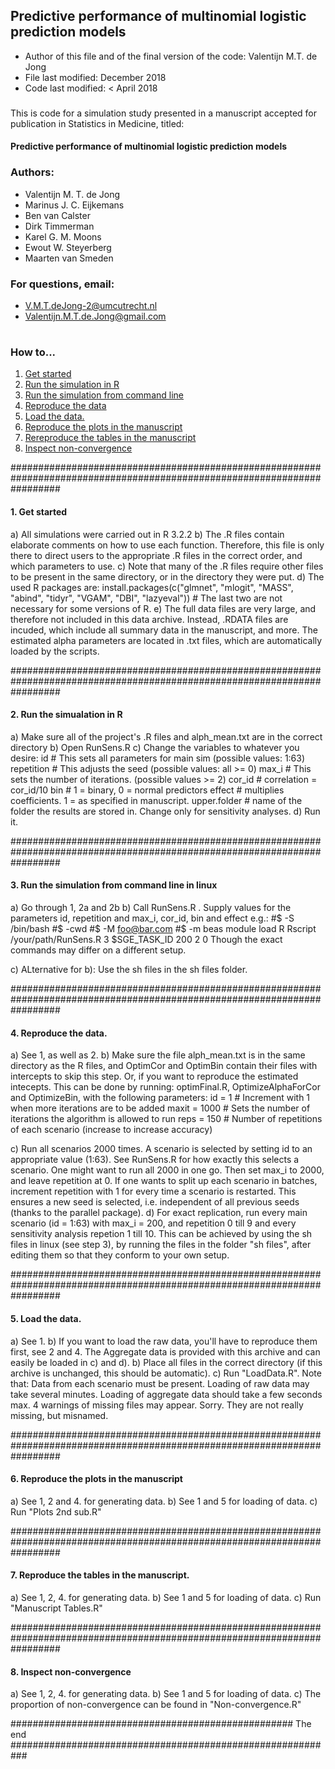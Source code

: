 ### #######################################################################################################################

## Predictive performance of multinomial logistic prediction models
- Author of this file and of the final version of the code: Valentijn M.T. de Jong
- File last modified: December 2018
- Code last modified: < April 2018

### #######################################################################################################################

This is code for a simulation study presented in a manuscript accepted for publication in Statistics in Medicine, titled: 

#### Predictive performance of multinomial logistic prediction models

### Authors:
- Valentijn M. T. de Jong
- Marinus J. C. Eijkemans
- Ben van Calster
- Dirk Timmerman
- Karel G. M. Moons
- Ewout W. Steyerberg
- Maarten van Smeden

### For questions, email: 
- V.M.T.deJong-2@umcutrecht.nl
- Valentijn.M.T.de.Jong@gmail.com

# #######################################################################################################################

### How to...

1. [Get started](#start)
2. [Run the simulation in R](#inR)
3. [Run the simulation from command line](#cmd)
4. [Reproduce the data](#rep-data)
5. [Load the data.](#load)
6. [Reproduce the plots in the manuscript](#plots)
7. [Rereproduce the tables in the manuscript](#tables)
8. [Inspect non-convergence](#non-conv)

#########################################################################################################################


#### 1. Get started <a name="start"></a>

a) All simulations were carried out in R 3.2.2
b) The .R files contain elaborate comments on how to use each function. Therefore, this file is only there to direct
users to the appropriate .R files in the correct order, and which parameters to use.
c) Note that many of the .R files require other files to be present in the same directory, or in the directory they were put.
d) The used R packages are:
	install.packages(c("glmnet", "mlogit", "MASS", "abind", "tidyr", "VGAM", "DBI", "lazyeval")) # The last two are not necessary for some versions of R.
e) The full data files are very large, and therefore not included in this data archive. Instead, .RDATA files are incuded, which include all summary data in the manuscript, and more. The estimated alpha parameters are located in .txt files, which are automatically loaded by the scripts.

#########################################################################################################################
#### 2. Run the simualation in R <a name="inR"></a>

a) Make sure all of the project's .R files and alph_mean.txt are in the correct directory
b) Open RunSens.R
c) Change the variables to whatever you desire:
	id         # This sets all parameters for main sim (possible values: 1:63)
	repetition # This adjusts the seed                 (possible values: all >= 0)
 	max_i      # This sets the number of iterations.   (possible values >= 2)
	cor_id	   # correlation = cor_id/10
	bin        # 1 = binary, 0 = normal predictors
	effect     # multiplies coefficients. 1 = as specified in manuscript. 
	upper.folder # name of the folder the results are stored in. Change only for sensitivity analyses.
d) Run it.
	
#########################################################################################################################
#### 3. Run the simulation from command line in linux <a name="cmd"></a>

a) Go through 1, 2a and 2b
b) Call RunSens.R . Supply values for the parameters id, repetition and max_i, cor_id, bin and effect e.g.:
	#$ -S /bin/bash
#$ -cwd
#$ -M foo@bar.com
#$ -m beas
module load R
Rscript  	
	/your/path/RunSens.R 3 $SGE_TASK_ID 200 2 0
Though the exact commands may differ on a different setup.

c) ALternative for b): Use the sh files in the sh files folder.

#########################################################################################################################
#### 4. Reproduce the data. <a name="rep-data"></a>

a) See 1, as well as 2.
b) Make sure the file alph_mean.txt is in the same directory as the R files, and OptimCor and OptimBin contain
 their files with intercepts to skip this step. Or, if you want to reproduce the estimated intecepts. This can be done 
by running: optimFinal.R, OptimizeAlphaForCor and OptimizeBin, with the following parameters:
  		id = 1 		# Increment with 1 when more iterations are to be added
  		maxit = 1000	# Sets the number of iterations the algorithm is allowed to run
  		reps = 150 	# Number of repetitions of each scenario (increase to increase accuracy)

c) Run all scenarios 2000 times. A scenario is selected by setting id to an appropriate value (1:63). See RunSens.R for 
how exactly this selects a scenario. One might want to run all 2000 in one go. Then set max_i to 2000, and leave 
repetition at 0. If one wants to split up each scenario in batches, increment repetition with 1 for every time a 
scenario is restarted. This ensures a new seed is selected, i.e. independent of all previous seeds (thanks to the 
parallel package).
d) For exact replication, run every main scenario (id = 1:63) with max_i = 200, and repetition 0 till 9
and every sensitivity analysis repetion 1 till 10. This can be achieved by using the sh files in linux (see step 3),
by running the files in the folder "sh files", after editing them so that they conform to your own setup.

#########################################################################################################################
#### 5. Load the data. <a name="load"></a>

a) See 1.
b) If you want to load the raw data, you'll have to reproduce them first, see 2 and 4. The Aggregate data is provided
with this archive and can easily be loaded in c) and d).
b) Place all files in the correct directory (if this archive is unchanged, this should be automatic).
c) Run "LoadData.R". Note that: 
	Data from each scenario must be present. 
	Loading of raw data may take several minutes. Loading of aggregate data should take a few seconds max.
	4 warnings of missing files may appear. Sorry. They are not really missing, but misnamed.

#########################################################################################################################
#### 6. Reproduce the plots in the manuscript <a name="plots"></a>

a) See 1, 2 and 4. for generating data.
b) See 1 and 5 for loading of data.
c) Run "Plots 2nd sub.R"

#########################################################################################################################
#### 7. Reproduce the tables in the manuscript. <a name="tables"></a>

a) See 1, 2, 4. for generating data.
b) See 1 and 5 for loading of data.
c) Run "Manuscript Tables.R"
	
#########################################################################################################################
#### 8. Inspect non-convergence <a name="non-conv"></a>

a) See 1, 2, 4. for generating data.
b) See 1 and 5 for loading of data.
c) The proportion of non-convergence can be found in "Non-convergence.R"

###################################################  The end  ###########################################################